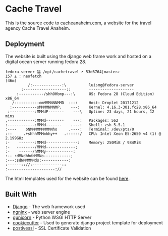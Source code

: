 # Cache Travel 
This is the source code to [cacheanaheim.com](https://cacheanaheim.com), a website for the travel agency Cache Travel Anaheim.



## Deployment

The website is built using the django web frame work and hosted on a digital ocean server running fedora 28. 

```
fedora-server 福 /opt/cachetravel ➤ 53d6764|master✓
157 ± : neofetch                                                          [46m]
          /:-------------:\          luismg@fedora-server
       :-------------------::        --------------------
     :-----------/shhOHbmp---:\      OS: Fedora 28 (Cloud Edition) x86_64
   /-----------omMMMNNNMMD  ---:     Host: Droplet 20171212
  :-----------sMMMMNMNMP.    ---:    Kernel: 4.16.3-301.fc28.x86_64
 :-----------:MMMdP-------    ---\   Uptime: 23 days, 21 hours, 12 mins
,------------:MMMd--------    ---:   Packages: 562
:------------:MMMd-------    .---:   Shell: zsh 5.5.1
:----    oNMMMMMMMMMNho     .----:   Terminal: /dev/pts/0
:--     .+shhhMMMmhhy++   .------/   CPU: Intel Xeon E5-2650 v4 (1) @ 2.199GHz
:-    -------:MMMd--------------:    Memory: 250MiB / 984MiB
:-   --------/MMMd-------------;
:-    ------/hMMMy------------:
:-- :dMNdhhdNMMNo------------;
:---:sdNMMMMNds:------------:
:------:://:-------------::
:---------------------://
```
The html templates used for the website can be found [here](https://github.com/glezluis/cachetravel/tree/master/cachetravel/templates/specials). 

## Built With

* [Django](https://www.djangoproject.com/) - The web framework used
* [ngninx](https://www.nginx.com/) - web server engine
* [gunicorn](https://gunicorn.org/) - Python WSGI HTTP Server
* [cookiecutter](https://github.com/audreyr/cookiecutter) - Used to generate django project template for deployment
* [postivessl](https://www.positivessl.com/) - SSL Certificate Validation 

